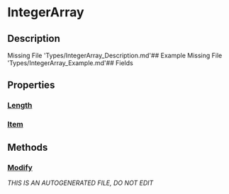 # IntegerArray
## Description
Missing File 'Types/IntegerArray_Description.md'## Example
Missing File 'Types/IntegerArray_Example.md'## Fields
## Properties
### [Length](IntegerArray/P/Length.md)
### [Item](IntegerArray/P/Item.md)
## Methods
### [Modify](IntegerArray/M/Modify.md)

*THIS IS AN AUTOGENERATED FILE, DO NOT EDIT*
